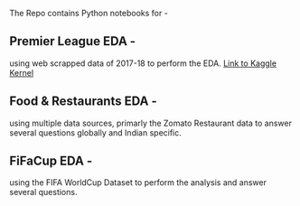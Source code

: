 The Repo contains Python notebooks for -

## Premier League EDA - 
using web scrapped data of 2017-18 to perform the EDA. <a href="https://www.kaggle.com/ritesaluja/premier-league-eda">Link to Kaggle Kernel</a>

## Food & Restaurants EDA -
using multiple data sources, primarly the Zomato Restaurant data to answer several questions globally and Indian specific. 

## FiFaCup EDA - 
using the FIFA WorldCup Dataset to perform the analysis and answer several questions. 
